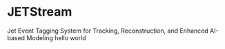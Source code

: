 # JETStream
Jet Event Tagging System for Tracking, Reconstruction, and Enhanced AI-based Modeling
hello world
